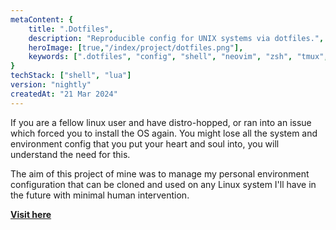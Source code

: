 ```yaml
---
metaContent: {
    title: ".Dotfiles",
    description: "Reproducible config for UNIX systems via dotfiles.",
    heroImage: [true,"/index/project/dotfiles.png"],
    keywords: [".dotfiles", "config", "shell", "neovim", "zsh", "tmux", "gnu/linux", "unix"]
}
techStack: ["shell", "lua"]
version: "nightly"
createdAt: "21 Mar 2024"
---
```


If you are a fellow linux user and have distro-hopped, or ran into an issue which forced you to install the OS again. You might lose all the system and environment config that you put your heart and soul into, you will understand the need for this.

The aim of this project of mine was to manage my personal environment configuration that can be cloned and used on any Linux system I'll have in the future with minimal human intervention.

**[Visit here](https://www.github.com/xenitane/.dotfiles)**
